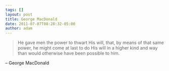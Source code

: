 ```yaml
---
tags: []
layout: post
title: George MacDonald
date: 2011-07-07T08:28:32-05:00
author: adam
---
```


> He gave men the power to thwart His will, that, by means of that same power, he might come at last to do His will in a higher kind and way than would otherwise have been possible to him.

– George MacDonald
